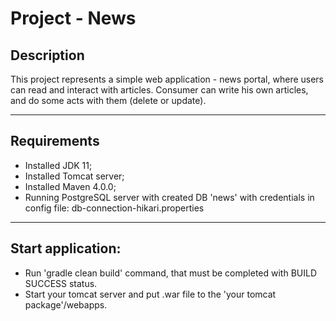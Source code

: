 # Project - News


## Description

This project represents a simple web application - news portal, where users can read and interact with articles. Consumer can write his own articles, and do some acts with them (delete or update).

---

## Requirements
* Installed JDK 11;
* Installed Tomcat server;
* Installed Maven 4.0.0;
* Running PostgreSQL server with created DB 'news' with credentials in config file: db-connection-hikari.properties

---

## Start application:
* Run 'gradle clean build' command, that must be completed with BUILD SUCCESS status.
* Start your tomcat server and put .war file to the 'your tomcat package'/webapps.
